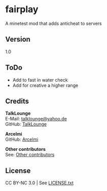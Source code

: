# fairplay
A minetest mod that adds anticheat to servers

## Version
1.0

## ToDo
* Add to fast in water check
* Add for creative a higher range

## Credits
**TalkLounge**  
E-Mail: talklounge@yahoo.de  
GitHub: [TalkLounge](https://github.com/TalkLounge/ "Link to TalkLounge's GitHub")

**Arcelmi**  
GitHub: [Arcelmi](https://github.com/Arcelmi/ "Link to Arcelmi's GitHub")

**Other contributors**  
See: [Other contributors](https://github.com/TalkLounge/fairplay/graphs/contributors "Link to other contributors")

## License
CC BY-NC 3.0 | See [LICENSE.txt](https://github.com/TalkLounge/fairplay/blob/master/LICENSE.txt "Link to LICENSE.txt")

